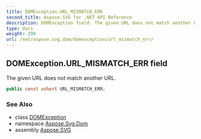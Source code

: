 ```yaml
---
title: DOMException.URL_MISMATCH_ERR
second_title: Aspose.SVG for .NET API Reference
description: DOMException field. The given URL does not match another URL
type: docs
weight: 290
url: /net/aspose.svg.dom/domexception/url_mismatch_err/
---
```

## DOMException.URL_MISMATCH_ERR field

The given URL does not match another URL.

```csharp
public const ushort URL_MISMATCH_ERR;
```

### See Also

* class [DOMException](../)
* namespace [Aspose.Svg.Dom](../../domexception/)
* assembly [Aspose.SVG](../../../)
